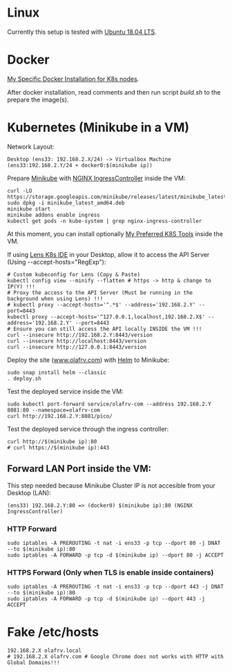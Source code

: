# Linux

Currently this setup is tested with [Ubuntu 18.04 LTS](http://releases.ubuntu.com/releases/18.04/).

# Docker

[My Specific Docker Installation for K8s nodes](https://github.com/olafrv/k8s/blob/master/010_all_docker.sh).

After docker installation, read comments and then run script *build.sh* to the prepare the image(s).

# Kubernetes (Minikube in a VM)

Network Layout:
```
Desktop (ens33: 192.168.2.X/24) -> Virtualbox Machine (ens33:192.168.2.Y/24 + docker0:$(minikube ip))
```

Prepare [Minikube](https://minikube.sigs.k8s.io/docs/start/) with
[NGINX IngressController](https://kubernetes.github.io/ingress-nginx/deploy/#minikube) inside the VM:

```
curl -LO https://storage.googleapis.com/minikube/releases/latest/minikube_latest_amd64.deb
sudo dpkg -i minikube_latest_amd64.deb
minikube start
minikube addons enable ingress
kubectl get pods -n kube-system | grep nginx-ingress-controller
```

At this moment, you can install optionally [My Preferred K8S Tools](https://github.com/olafrv/k8s/blob/master/999_user_tools.sh) inside the VM.

If using [Lens K8s IDE](https://github.com/lensapp/lens) in your Desktop, allow it to access the API Server (Using --accept-hosts="RegExp"):
```
# Custom kubeconfig for Lens (Copy & Paste)
kubectl config view --minify --flatten # https -> http & change to IP(Y) !!!
# Proxy the access to the API Server (Must be running in the background when using Lens) !!!
# kubectl proxy --accept-hosts='^.*$' --address='192.168.2.Y' --port=8443
kubectl proxy --accept-hosts='^127.0.0.1,localhost,192.168.2.X$' --address='192.168.2.Y' --port=8443
# Ensure you can still access the API locally INSIDE the VM !!!
curl --insecure http://192.168.2.Y:8443/version
curl --insecure http://localhost:8443/version
curl --insecure http://127.0.0.1:8443/version
```
Deploy the site (www.olafrv.com) with [Helm](https://helm.sh/docs/intro/install/) to Minikube:
```
sudo snap install helm --classic
. deploy.sh
```
Test the deployed service inside the VM:
```
sudo kubectl port-forward service/olafrv-com --address 192.168.2.Y 8081:80 --namespace=olafrv-com
curl http://192.168.2.Y:8081/pico/
```

Test the deployed service through the ingress controller:
```
curl http://$(minikube ip):80
# curl https://$(minikube ip):443
```

## Forward LAN Port inside the VM:  

This step needed because Minikube Cluster IP is not accesible from your Desktop (LAN):
```
(ens33) 192.168.2.Y:80 => (docker0) $(minikube ip):80 (NGINX IngressController) 
```

### HTTP Forward
```
sudo iptables -A PREROUTING -t nat -i ens33 -p tcp --dport 80 -j DNAT --to $(minikube ip):80
sudo iptables -A FORWARD -p tcp -d $(minikube ip) --dport 80 -j ACCEPT
```

### HTTPS Forward (Only when TLS is enable inside containers)
```
sudo iptables -A PREROUTING -t nat -i ens33 -p tcp --dport 443 -j DNAT --to $(minikube ip):80
sudo iptables -A FORWARD -p tcp -d $(minikube ip) --dport 443 -j ACCEPT
```

# Fake /etc/hosts

```
192.168.2.X olafrv.local
# 192.168.2.X olafrv.com # Google Chrome does not works with HTTP with Global Domains!!!
```